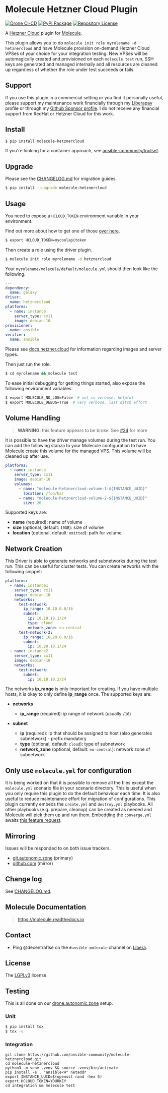 # Molecule Hetzner Cloud Plugin

[![Drone CI-CD](https://drone.autonomic.zone/api/badges/autonomic-cooperative/molecule-hetznercloud/status.svg)](https://drone.autonomic.zone/autonomic-cooperative/molecule-hetznercloud)
[![PyPI Package](https://badge.fury.io/py/molecule-hetznercloud.svg)](https://badge.fury.io/py/molecule-hetznercloud)
[![Repository License](https://img.shields.io/badge/license-LGPL-brightgreen.svg)](LICENSE)

A [Hetzner Cloud](https://www.hetzner.com/cloud) plugin for [Molecule](https://molecule.readthedocs.io/en/latest/).

This plugin allows you to do `molecule init role myrolename -d hetznercloud`
and have Molecule provision on-demand Hetzner Cloud VPSes of your choice for
your integration testing. New VPSes will be automagically created and
provisioned on each `molecule test` run, SSH keys are generated and managed
internally and all resources are cleaned up regardless of whether the role
under test succeeds or fails.

## Support

If you use this plugin in a commercial setting or you find it personally
useful, please support my maintenance work financially through my
[Liberapay](https://liberapay.com/decentral1se/) profile or through my [Github
Sponsor profile](https://github.com/sponsors/decentral1se). I do not receive
any financial support from RedHat or Hetzner Cloud for this work.

## Install

```bash
$ pip install molecule-hetznercloud
```

If you're looking for a container approach, see [ansible-community/toolset](https://github.com/ansible-community/toolset).

## Upgrade

Please see the [CHANGELOG.md](./CHANGELOG.md) for migration guides.

```bash
$ pip install --upgrade molecule-hetznercloud
```

## Usage

You need to expose a `HCLOUD_TOKEN` environment variable in your environment.

Find out more about how to get one of those [over here](https://docs.hetzner.cloud/#overview-authentication).

```bash
$ export HCLOUD_TOKEN=mycoolapitoken
```

Then create a role using the driver plugin.

```bash
$ molecule init role myrolename -d hetznercloud
```

Your `myrolename/molecule/default/molecule.yml` should then look like the following.

```yaml
---
dependency:
  name: galaxy
driver:
  name: hetznercloud
platforms:
  - name: instance
    server_type: cx11
    image: debian-10
provisioner:
  name: ansible
verifier:
  name: ansible
```

Please see [docs.hetzner.cloud](https://docs.hetzner.cloud/) for information regarding images and server types.

Then just run the role.

```bash
$ cd myrolename && molecule test
```

To ease initial debugging for getting things started, also expose the following
environment variables.

```bash
$ export MOLECULE_NO_LOG=False  # not so verbose, helpful
$ export MOLECULE_DEBUG=True  # very verbose, last ditch effort
```

## Volume Handling

> **WARNING**: this feature appears to be broke. See [#24](https://github.com/ansible-community/molecule-hetznercloud/issues/24) for more

It is possible to have the driver manage volumes during the test run. You can
add the following stanza to your Molecule configuration to have Molecule create
this volume for the managed VPS. This volume will be cleaned up after use.

```yaml
platforms:
  - name: instance
    server_type: cx11
    image: debian-10
    volumes:
      - name: "molecule-hetznercloud-volume-1-${INSTANCE_UUID}"
        location: /foo/bar
      - name: "molecule-hetznercloud-volume-2-${INSTANCE_UUID}"
        size: 20
```

Supported keys are:

- **name** (required): name of volume
- **size** (optional, default: `10GB`): size of volume
- **location** (optional, default: `omitted`): path for volume

## Network Creation

This Driver is able to generate networks and subnetworks during the test run.
This can be useful for cluster tests. You can create networks with the
following snippet:

```yaml
platforms:
  - name: instance1
    server_type: cx11
    image: debian-10
    networks:
      test-network:
        ip_range: 10.10.0.0/16
        subnet:
          ip: 10.10.10.1/24
          type: cloud
          network_zone: eu-central
      test-network-2:
        ip_range: 10.20.0.0/16
        subnet:
          ip: 10.20.10.1/24
  - name: instance2
    server_type: cx11
    image: debian-10
    networks:
      test-network:
        subnet:
          ip: 10.10.10.2/24
```

The networks **ip_range** is only important for creating. If you have multiple
hosts, it is okay to only define **ip_range** once. The supported keys are:

- **networks**
    - **ip_range** (required): ip range of network (usually `/16`)

- **subnet**
    - **ip** (required): ip that should be assigned to host (also generates subnetwork) - prefix mandatory
    - **type** (optional, default: `cloud`): type of subnetwork
    - **network_zone** (optional, default: `eu-central`): network zone of subnetwork

## Only use `molecule.yml` for configuration

It is being worked on that it is possible to remove all the files except the
`molecule.yml` scenario file in your scenario directory. This is useful when
you only require this plugin to do the default behaviour each time. It is also
useful to reduce maintenance effort for migration of configurations. This
plugin currently embeds the `create.yml` and `destroy.yml` playbooks. All other
playbooks (e.g. prepare, cleanup) can be created as needed and Molecule will
pick them up and run them. Embedding the `converge.yml` awaits [this feature
request](https://github.com/ansible-community/molecule/issues/2675).

## Mirroring

Issues will be responded to on both issue trackers.

- [git.autonomic.zone](https://git.autonomic.zone/autonomic-cooperative/molecule-hetznercloud) (primary)
- [github.com](https://github.com/ansible-community/molecule-hetznercloud) (mirror)

## Change log

See [CHANGELOG.md](./CHANGELOG.md).

## Molecule Documentation

> https://molecule.readthedocs.io

## Contact

- Ping @decentral1se on the `#ansible-molecule` channel on [Libera](https://libera.chat/).

## License

The [LGPLv3](https://www.gnu.org/licenses/lgpl-3.0.en.html) license.

## Testing

This is all done on our [drone.autonomic.zone](https://drone.autonomic.zone/autonomic-cooperative/molecule-hetznercloud) setup.

### Unit

```bash
$ pip install tox
$ tox -v
```

### Integration

```
git clone https://github.com/ansible-community/molecule-hetznercloud.git
cd molecule-hetznercloud
python3 -m venv .venv && source .venv/bin/activate
pip install -e . "ansible<4" netaddr
export INSTANCE_UUID=$(openssl rand -hex 5)
export HCLOUD_TOKEN=YOURKEY
cd integration && molecule test
```
